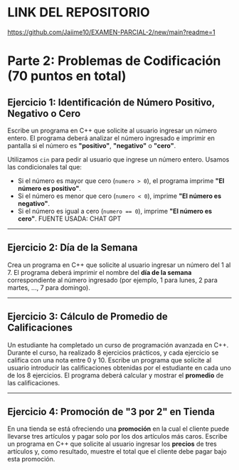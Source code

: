 # LINK DEL REPOSITORIO

https://github.com/Jaiime10/EXAMEN-PARCIAL-2/new/main?readme=1

# Parte 2: Problemas de Codificación (70 puntos en total)

## Ejercicio 1: Identificación de Número Positivo, Negativo o Cero

Escribe un programa en C++ que solicite al usuario ingresar un número entero. El programa deberá analizar el número ingresado e imprimir en pantalla si el número es **"positivo"**, **"negativo"** o **"cero"**.

Utilizamos `cin` para pedir al usuario que ingrese un número entero. Usamos las condicionales tal que:

- Si el número es mayor que cero (`numero > 0`), el programa imprime **"El número es positivo"**.
- Si el número es menor que cero (`numero < 0`), imprime **"El número es negativo"**.
- Si el número es igual a cero (`numero == 0`), imprime **"El número es cero"**.
FUENTE USADA: CHAT GPT
---

## Ejercicio 2: Día de la Semana

Crea un programa en C++ que solicite al usuario ingresar un número del 1 al 7. El programa deberá imprimir el nombre del **día de la semana** correspondiente al número ingresado (por ejemplo, 1 para lunes, 2 para martes, ..., 7 para domingo).

---

## Ejercicio 3: Cálculo de Promedio de Calificaciones

Un estudiante ha completado un curso de programación avanzada en C++. Durante el curso, ha realizado 8 ejercicios prácticos, y cada ejercicio se califica con una nota entre 0 y 10. Escribe un programa que solicite al usuario introducir las calificaciones obtenidas por el estudiante en cada uno de los 8 ejercicios. El programa deberá calcular y mostrar el **promedio** de las calificaciones.

---

## Ejercicio 4: Promoción de "3 por 2" en Tienda

En una tienda se está ofreciendo una **promoción** en la cual el cliente puede llevarse tres artículos y pagar solo por los dos artículos más caros. Escribe un programa en C++ que solicite al usuario ingresar los **precios** de tres artículos y, como resultado, muestre el total que el cliente debe pagar bajo esta promoción.

